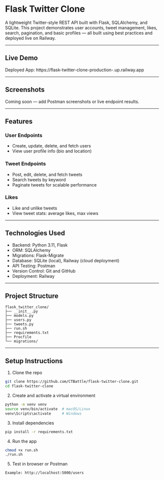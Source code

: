# Flask Twitter Clone

A lightweight Twitter-style REST API built with Flask, SQLAlchemy, and SQLite. This project demonstrates user accounts, tweet management, likes, search, pagination, and basic profiles — all built using best practices and deployed live on Railway.

---

## Live Demo

Deployed App: https://flask-twitter-clone-production-<your-id>.up.railway.app

---

## Screenshots

Coming soon — add Postman screenshots or live endpoint results.

---

## Features

### User Endpoints
- Create, update, delete, and fetch users
- View user profile info (bio and location)

### Tweet Endpoints
- Post, edit, delete, and fetch tweets
- Search tweets by keyword
- Paginate tweets for scalable performance

### Likes
- Like and unlike tweets
- View tweet stats: average likes, max views

---

## Technologies Used

- Backend: Python 3.11, Flask
- ORM: SQLAlchemy
- Migrations: Flask-Migrate
- Database: SQLite (local), Railway (cloud deployment)
- API Testing: Postman
- Version Control: Git and GitHub
- Deployment: Railway

---
## Project Structure

```
flask_twitter_clone/
├── __init__.py
├── models.py
├── users.py
├── tweets.py
├── run.sh
├── requirements.txt
├── Procfile
└── migrations/
```
---

## Setup Instructions

1. Clone the repo
```bash
git clone https://github.com/CTBattle/flask-twitter-clone.git
cd flask-twitter-clone
```

2. Create and activate a virtual environment
```bash
python -m venv venv
source venv/bin/activate  # macOS/Linux
venv\Scripts\activate     # Windows
```

3. Install dependencies
```bash
pip install -r requirements.txt
```

4. Run the app
```bash
chmod +x run.sh
./run.sh
```

5. Test in browser or Postman
```bash
Example: http://localhost:5000/users
```
